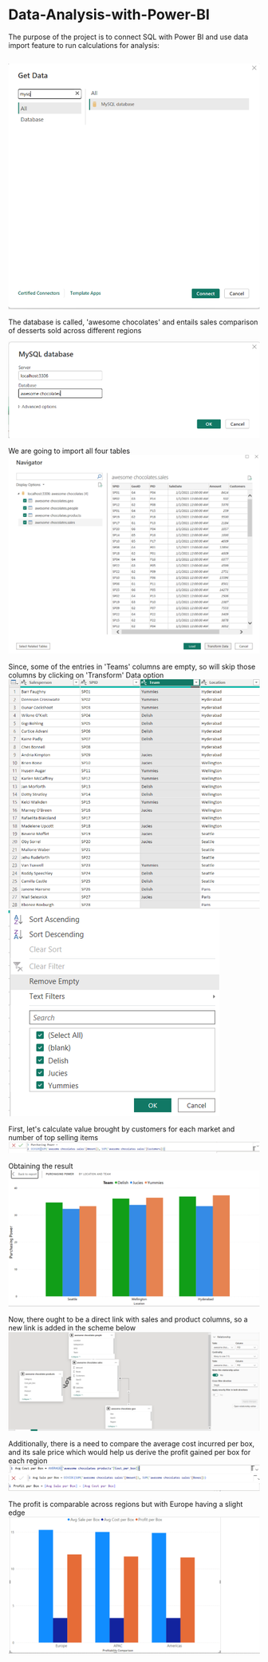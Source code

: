 # Data-Analysis-with-Power-BI

The purpose of the project is to connect SQL with Power BI and use data import feature to run calculations for analysis:

```First, lets connect Power Bi with MySQL server;
```


![Query Output](https://github.com/junaidnaeem-carleton/data-analysis-with-power-bi/blob/main/p1.png?raw=true)



The database is called, 'awesome chocolates' and entails sales comparison of desserts sold across different regions



![Query Output](https://github.com/junaidnaeem-carleton/data-analysis-with-power-bi/blob/main/p2.png?raw=true)


We are going to import all four tables
![Query Output](https://github.com/junaidnaeem-carleton/data-analysis-with-power-bi/blob/main/p3.png?raw=true)

Since, some of the entries in 'Teams' columns are empty, so will skip those columns by clicking on 'Transform' Data option
![Query Output](https://github.com/junaidnaeem-carleton/data-analysis-with-power-bi/blob/main/p4.png?raw=true)
![Query Output](https://github.com/junaidnaeem-carleton/data-analysis-with-power-bi/blob/main/p5.png?raw=true)

First, let's calculate value brought by customers for each market and number of top selling items
![Query Output](https://github.com/junaidnaeem-carleton/data-analysis-with-power-bi/blob/main/p6.png?raw=true)

Obtaining the result
![Query Output](https://github.com/junaidnaeem-carleton/data-analysis-with-power-bi/blob/main/p7.png?raw=true)

Now, there ought to be a direct link with sales and product columns, so a new link is added in the scheme below
![Query Output](https://github.com/junaidnaeem-carleton/data-analysis-with-power-bi/blob/main/p8.png?raw=true)

Additionally, there is a need to compare the average cost incurred per box, and its sale price which would help us derive the profit gained per box for each region
![Query Output](https://github.com/junaidnaeem-carleton/data-analysis-with-power-bi/blob/main/p9.png?raw=true)
![Query Output](https://github.com/junaidnaeem-carleton/data-analysis-with-power-bi/blob/main/p10.png?raw=true)
![Query Output](https://github.com/junaidnaeem-carleton/data-analysis-with-power-bi/blob/main/p11.png?raw=true)

The profit is comparable across regions but with Europe having a slight edge
![Query Output](https://github.com/junaidnaeem-carleton/data-analysis-with-power-bi/blob/main/p12.png?raw=true)
